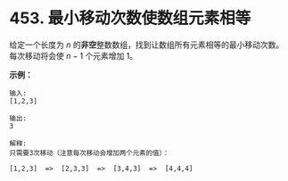 # 453. 最小移动次数使数组元素相等

给定一个长度为 $n$ 的**非空**整数数组，找到让数组所有元素相等的最小移动次数。每次移动将会使 $n-1$ 个元素增加 1。

**示例：**

```()
输入:
[1,2,3]

输出:
3

解释:
只需要3次移动（注意每次移动会增加两个元素的值）：

[1,2,3]  =>  [2,3,3]  =>  [3,4,3]  =>  [4,4,4]
```
